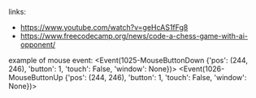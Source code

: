 links:
- https://www.youtube.com/watch?v=geHcAS1fFg8
- https://www.freecodecamp.org/news/code-a-chess-game-with-ai-opponent/

example of mouse event:
<Event(1025-MouseButtonDown {'pos': (244, 246), 'button': 1, 'touch': False, 'window': None})>
<Event(1026-MouseButtonUp {'pos': (244, 246), 'button': 1, 'touch': False, 'window': None})>
